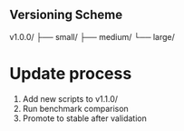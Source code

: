 ## Versioning Scheme
v1.0.0/
├── small/
├── medium/
└── large/

# Update process
1. Add new scripts to v1.1.0/
2. Run benchmark comparison
3. Promote to stable after validation